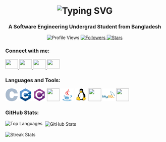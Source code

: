 <h1 align="center">
  <img src="https://readme-typing-svg.herokuapp.com?font=Fira+Code&size=30&pause=1000&color=0e75b6&width=435&lines=Hi+%F0%9F%91%8B%2C+I'm+Nasir+Uddin" alt="Typing SVG" />
</h1>

<h3 align="center">A Software Engineering Undergrad Student from Bangladesh</h3>

<p align="center"> 
  <img src="https://komarev.com/ghpvc/?username=nasir-1310&label=Profile%20views&color=0e75b6&style=flat" alt="Profile Views" /> 
  <a href="https://github.com/nasir-1310?tab=followers">
    <img src="https://img.shields.io/github/followers/nasir-1310?label=Followers&style=social" alt="Followers"> 
  </a>
  <a href="https://github.com/nasir-1310">
    <img src="https://img.shields.io/github/stars/nasir-1310?label=Stars&style=social" alt="Stars">
  </a>
</p>

<h3 align="left">Connect with me:</h3>
<p align="left">
  <a href="https://linkedin.com/in/nasir-uddin" target="_blank">
    <img src="https://cdn.jsdelivr.net/gh/devicons/devicon/icons/linkedin/linkedin-original.svg" height="30" width="40"/>
  </a>
  <a href="https://fb.com/nasir-uddin" target="_blank">
    <img src="https://cdn.jsdelivr.net/gh/devicons/devicon/icons/facebook/facebook-original.svg" height="30" width="40"/>
  </a>
  <a href="https://instagram.com/nasir__1310" target="_blank">
    <img src="https://cdn.jsdelivr.net/gh/devicons/devicon/icons/instagram/instagram-original.svg" height="30" width="40"/>
  </a>
  <a href="https://www.youtube.com/c/n3journey" target="_blank">
    <img src="https://cdn.jsdelivr.net/gh/devicons/devicon/icons/youtube/youtube-original.svg" height="30" width="40"/>
  </a>
</p>

<h3 align="left">Languages and Tools:</h3>
<p align="left">
  <img src="https://raw.githubusercontent.com/devicons/devicon/master/icons/c/c-original.svg" width="40" height="40"/>
  <img src="https://raw.githubusercontent.com/devicons/devicon/master/icons/cplusplus/cplusplus-original.svg" width="40" height="40"/>
  <img src="https://raw.githubusercontent.com/devicons/devicon/master/icons/csharp/csharp-original.svg" width="40" height="40"/>
  <img src="https://www.vectorlogo.zone/logos/git-scm/git-scm-icon.svg" width="40" height="40"/>
  <img src="https://raw.githubusercontent.com/devicons/devicon/master/icons/java/java-original.svg" width="40" height="40"/>
  <img src="https://raw.githubusercontent.com/devicons/devicon/master/icons/linux/linux-original.svg" width="40" height="40"/>
  <img src="https://www.svgrepo.com/show/303229/microsoft-sql-server-logo.svg" width="40" height="40"/>
  <img src="https://raw.githubusercontent.com/devicons/devicon/master/icons/mysql/mysql-original-wordmark.svg" width="40" height="40"/>
  <img src="https://www.vectorlogo.zone/logos/sqlite/sqlite-icon.svg" width="40" height="40"/>
</p>

<h3 align="left">GitHub Stats:</h3>

<p>
  <img align="left" src="https://github-readme-stats.vercel.app/api/top-langs?username=nasir-1310&show_icons=true&locale=en&layout=compact" alt="Top Languages" />
  &nbsp;
  <img align="center" src="https://github-readme-stats.vercel.app/api?username=nasir-1310&show_icons=true&locale=en" alt="GitHub Stats" />
</p>

<p>
  <img align="center" src="https://github-readme-streak-stats.herokuapp.com/?user=nasir-1310" alt="Streak Stats" />
</p>
